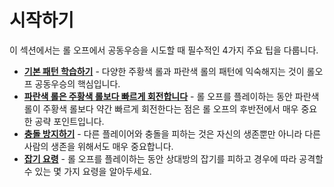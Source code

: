 # 시작하기

이 섹션에서는 롤 오프에서 공동우승을 시도할 때 필수적인 4가지 주요 팁을 다룹니다.

* [**기본 패턴 학습하기**](./learning-the-rolls.md) - 다양한 주황색 롤과 파란색 롤의 패턴에 익숙해지는 것이 롤오프 공동우승의 핵심입니다.
* [**파란색 롤은 주황색 롤보다 빠르게 회전합니다**](./blue-spins-faster-than-orange.md) - 롤 오프를 플레이하는 동안 파란색 롤이 주황색 롤보다 약간 빠르게 회전한다는 점은 롤 오프의 후반전에서 매우 중요한 공략 포인트입니다.
* [**충돌 방지하기**](./reducing-desync.md) - 다른 플레이어와 충돌을 피하는 것은 자신의 생존뿐만 아니라 다른 사람의 생존을 위해서도 매우 중요합니다.
* [**잡기 요령**](./avoiding-griefers.md) - 롤 오프를 플레이하는 동안 상대방의 잡기를 피하고 경우에 따라 공격할 수 있는 몇 가지 요령을 알아두세요.
